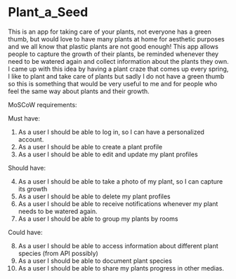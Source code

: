 # Plant_a_Seed

This is an app for taking care of your plants, not everyone has a green thumb, but would love to have many plants at  home for aesthetic purposes and we all know that plastic
plants are not good enough! This app allows people to capture the growth of their plants, be reminded whenever they need to be watered again and collect information about
the plants they own. I came up with this idea by having a plant craze that comes up every spring, I like to plant and take care of plants but sadly I do not have a green thumb
so this is something that would be very useful to me and for people who feel the same way about plants and their growth. 


MoSCoW requirements:

Must have:

1. As a user I should be able to log in, so I can have a personalized account.
2. As a user I should be able to create a plant profile
3. As a user I should be able to edit and update my plant profiles

Should have:

4. As a user I should be able to take a photo of my plant, so I can capture its growth
5. As a user I should be able to delete my plant profiles
6. As a user I should be able to receive notifications whenever my plant needs to be watered again.
7. As a user I should be able to group my plants by rooms

Could have:

8. As a user I should be able to access information about different plant species (from API possibly)
9. As a user I should be able to document plant species
10. As a user I should be able to share my plants progress in other medias.

